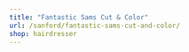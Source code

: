 ```yaml
---
title: "Fantastic Sams Cut & Color"
url: /sanford/fantastic-sams-cut-and-color/
shop: hairdresser
---
```


